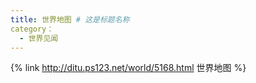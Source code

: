```yaml
---
title: 世界地图 # 这是标题名称
category：
  - 世界见闻
---
```

{% link http://ditu.ps123.net/world/5168.html 世界地图 %}